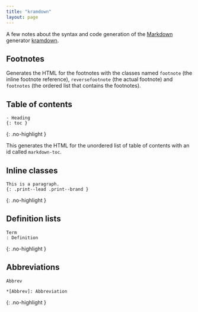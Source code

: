 ```yaml
---
title: "kramdown"
layout: page
---
```


A few notes about the syntax and code generation of the [Markdown](http://daringfireball.net/projects/markdown/) generator [kramdown](http://kramdown.rubyforge.org/).

## Footnotes

Generates the HTML for the footnotes with the classes named `footnote` (the inline footnote reference), `reversefootnote` (the actual footnote) and `footnotes` (the ordered list that contains the footnotes).

## Table of contents

    - Heading
    {: toc }
{: .no-highlight }

This generates the HTML for the unordered list of table of contents with an id called `markdown-toc`.

## Inline classes

    This is a paragraph.
    {: .print--lead .print--brand }
{: .no-highlight }

## Definition lists

    Term
    : Definition
{: .no-highlight }

## Abbreviations

    Abbrev

    *[Abbrev]: Abbreviation
{: .no-highlight }
